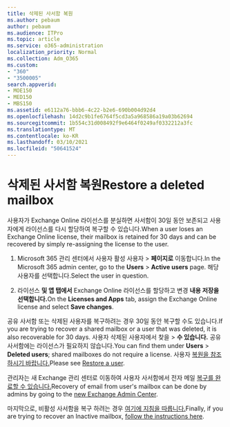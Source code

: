 ```yaml
---
title: 삭제된 사서함 복원
ms.author: pebaum
author: pebaum
ms.audience: ITPro
ms.topic: article
ms.service: o365-administration
localization_priority: Normal
ms.collection: Adm_O365
ms.custom:
- "360"
- "3500005"
search.appverid:
- MOE150
- MED150
- MBS150
ms.assetid: e6112a76-bbb6-4c22-b2e6-690b004d92d4
ms.openlocfilehash: 14d2c9b1fe6764f5cd3a5a968586a19a03b62694
ms.sourcegitcommit: 1b554c31d008492f9e6464f0249af0332212a3fc
ms.translationtype: MT
ms.contentlocale: ko-KR
ms.lasthandoff: 03/10/2021
ms.locfileid: "50641524"
---
```

# <a name="restore-a-deleted-mailbox"></a><span data-ttu-id="0224d-102">삭제된 사서함 복원</span><span class="sxs-lookup"><span data-stu-id="0224d-102">Restore a deleted mailbox</span></span>

<span data-ttu-id="0224d-103">사용자가 Exchange Online 라이선스를 분실하면 사서함이 30일 동안 보존되고 사용자에게 라이선스를 다시 할당하여 복구할 수 있습니다.</span><span class="sxs-lookup"><span data-stu-id="0224d-103">When a user loses an Exchange Online license, their mailbox is retained for 30 days and can be recovered by simply re-assigning the license to the user.</span></span>
  
1. <span data-ttu-id="0224d-104">Microsoft 365 관리 센터에서 사용자  활성 사용자 \> **페이지로** 이동합니다.</span><span class="sxs-lookup"><span data-stu-id="0224d-104">In the Microsoft 365 admin center, go to the **Users** \> **Active users** page.</span></span> <span data-ttu-id="0224d-105">해당 사용자를 선택합니다.</span><span class="sxs-lookup"><span data-stu-id="0224d-105">Select the user in question.</span></span>

2. <span data-ttu-id="0224d-106">라이선스 **및 앱 탭에서** Exchange Online 라이선스를 할당하고 변경 **내용 저장을 선택합니다.**</span><span class="sxs-lookup"><span data-stu-id="0224d-106">On the **Licenses and Apps** tab, assign the Exchange Online license and select **Save changes**.</span></span>

<span data-ttu-id="0224d-107">공유 사서함 또는 삭제된 사용자를 복구하려는 경우 30일 동안 복구할 수도 있습니다.</span><span class="sxs-lookup"><span data-stu-id="0224d-107">If you are trying to recover a shared mailbox or a user that was deleted, it is also recoverable for 30 days.</span></span> <span data-ttu-id="0224d-108">사용자 삭제된  사용자에서 찾을 \> **수 있습니다.** 공유 사서함에는 라이선스가 필요하지 않습니다.</span><span class="sxs-lookup"><span data-stu-id="0224d-108">You can find them under **Users** \> **Deleted users**; shared mailboxes do not require a license.</span></span> <span data-ttu-id="0224d-109">사용자 [복원을 참조 하시기 바랍니다.](https://docs.microsoft.com/microsoft-365/admin/add-users/restore-user)</span><span class="sxs-lookup"><span data-stu-id="0224d-109">Please see [Restore a user](https://docs.microsoft.com/microsoft-365/admin/add-users/restore-user).</span></span>

<span data-ttu-id="0224d-110">관리자는 새 Exchange 관리 센터로 이동하여 사용자 사서함에서 전자 메일 [복구를 완료할 수 있습니다.](https://techcommunity.microsoft.com/t5/exchange-team-blog/a-new-recoverableitems-experience-comes-to-exchange-online/ba-p/1505353)</span><span class="sxs-lookup"><span data-stu-id="0224d-110">Recovery of email from user's mailbox can be done by admins by going to the [new Exchange Admin Center](https://techcommunity.microsoft.com/t5/exchange-team-blog/a-new-recoverableitems-experience-comes-to-exchange-online/ba-p/1505353).</span></span>

<span data-ttu-id="0224d-111">마지막으로, 비활성 사서함을 복구 하려는 경우 [여기에 지침을 따릅니다.](https://docs.microsoft.com/microsoft-365/compliance/recover-an-inactive-mailbox)</span><span class="sxs-lookup"><span data-stu-id="0224d-111">Finally, if you are trying to recover an Inactive mailbox, [follow the instructions here](https://docs.microsoft.com/microsoft-365/compliance/recover-an-inactive-mailbox).</span></span>
  
